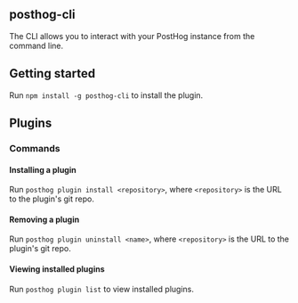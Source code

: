 ## posthog-cli

The CLI allows you to interact with your PostHog instance from the command line.

## Getting started

Run ```npm install -g posthog-cli``` to install the plugin.

## Plugins

### Commands

#### Installing a plugin

Run ```posthog plugin install <repository>```, where ```<repository>``` is the URL to the plugin's git repo.

#### Removing a plugin

Run ```posthog plugin uninstall <name>```, where ```<repository>``` is the URL to the plugin's git repo.

#### Viewing installed plugins

Run ```posthog plugin list``` to view installed plugins.